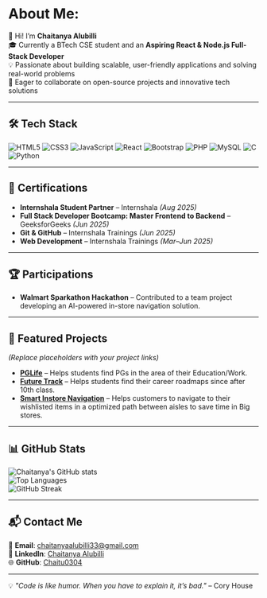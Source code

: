 # About Me:
👋 Hi! I’m **Chaitanya Alubilli**  
🎓 Currently a BTech CSE student and an **Aspiring React & Node.js Full-Stack Developer**  
💡 Passionate about building scalable, user-friendly applications and solving real-world problems  
🚀 Eager to collaborate on open-source projects and innovative tech solutions  

---

## 🛠 Tech Stack
![HTML5](https://img.shields.io/badge/html5-%23E34F26.svg?style=for-the-badge&logo=html5&logoColor=white)
![CSS3](https://img.shields.io/badge/css3-%231572B6.svg?style=for-the-badge&logo=css3&logoColor=white)
![JavaScript](https://img.shields.io/badge/javascript-%23323330.svg?style=for-the-badge&logo=javascript&logoColor=%23F7DF1E)
![React](https://img.shields.io/badge/react-%2320232a.svg?style=for-the-badge&logo=react&logoColor=%2361DAFB)
![Bootstrap](https://img.shields.io/badge/bootstrap-%23563D7C.svg?style=for-the-badge&logo=bootstrap&logoColor=white)
![PHP](https://img.shields.io/badge/php-%23777BB4.svg?style=for-the-badge&logo=php&logoColor=white)
![MySQL](https://img.shields.io/badge/mysql-%2300f.svg?style=for-the-badge&logo=mysql&logoColor=white)
![C](https://img.shields.io/badge/c-%2300599C.svg?style=for-the-badge&logo=c&logoColor=white)
![Python](https://img.shields.io/badge/python-%233776AB.svg?style=for-the-badge&logo=python&logoColor=white)

---

## 📜 Certifications
- **Internshala Student Partner** – Internshala *(Aug 2025)*
- **Full Stack Developer Bootcamp: Master Frontend to Backend** – GeeksforGeeks *(Jun 2025)*
- **Git & GitHub** – Internshala Trainings *(Jun 2025)*
- **Web Development** – Internshala Trainings *(Mar–Jun 2025)*

---

## 🏆 Participations
- **Walmart Sparkathon Hackathon** – Contributed to a team project developing an AI-powered in-store navigation solution.

---

## 🚀 Featured Projects
*(Replace placeholders with your project links)*
- [**PGLife**](#) – Helps students find PGs in the area of their Education/Work.
- [**Future Track**](#) – Helps students find their career roadmaps since after 10th class.
- [**Smart Instore Navigation**](#) – Helps customers to navigate to their wishlisted items in a optimized path between aisles to save time in Big stores.

---

## 📊 GitHub Stats
![Chaitanya's GitHub stats](https://github-readme-stats.vercel.app/api?username=Chaitu0304&show_icons=true&theme=radical)  
![Top Languages](https://github-readme-stats.vercel.app/api/top-langs/?username=Chaitu0304&layout=compact&theme=radical)  
![GitHub Streak](https://github-readme-streak-stats.herokuapp.com/?user=Chaitu0304&theme=radical)  

---

## 📬 Contact Me
📧 **Email**: [chaitanyaalubilli33@gmail.com](mailto:chaitanyaalubilli33@gmail.com)  
💼 **LinkedIn**: [Chaitanya Alubilli](https://www.linkedin.com/in/chaitanya-alubilli-18a686289/)  
🌐 **GitHub**: [Chaitu0304](https://github.com/Chaitu0304)  

---

💡 *"Code is like humor. When you have to explain it, it’s bad."* – Cory House  

